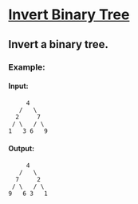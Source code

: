 # [Invert Binary Tree](https://leetcode.com/explore/challenge/card/june-leetcoding-challenge/539/week-1-june-1st-june-7th/3347/)

## Invert a binary tree.

### Example:

#### Input:

```
     4
   /   \
  2     7
 / \   / \
1   3 6   9
```


#### Output:

```
     4
   /   \
  7     2
 / \   / \
9   6 3   1
```
